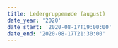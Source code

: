 ```yaml
---
title: Ledergruppemøde (august)
date_year: '2020'
date_start: '2020-08-17T19:00:00'
date_end: '2020-08-17T21:30:00'
---
```


